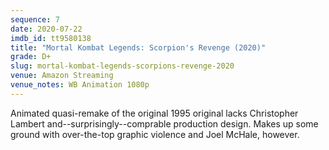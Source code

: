 ```yaml
---
sequence: 7
date: 2020-07-22
imdb_id: tt9580138
title: "Mortal Kombat Legends: Scorpion's Revenge (2020)"
grade: D+
slug: mortal-kombat-legends-scorpions-revenge-2020
venue: Amazon Streaming
venue_notes: WB Animation 1080p
---
```


Animated quasi-remake of the original 1995 original lacks Christopher Lambert and--surprisingly--comprable production design. Makes up some ground with over-the-top graphic violence and Joel McHale, however.
